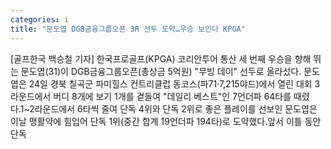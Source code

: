 ```yaml
---
categories: i
title: "문도엽 DGB금융그룹오픈 3R 선두 도약…우승 보인다 KPGA"
---
```

[골프한국 백승철 기자] 한국프로골프(KPGA) 코리안투어 통산 세 번째 우승을 향해 뛰는 문도엽(31)이 DGB금융그룹오픈(총상금 5억원) "무빙 데이" 선두로 올라섰다. 문도엽은 24일 경북 칠곡군 파미힐스 컨트리클럽 동코스(파71·7,215야드)에서 열린 대회 3라운드에서 버디 8개에 보기 1개를 곁들여 "데일리 베스트"인 7언더파 64타를 때렸다.1~2라운드에서 6타씩 줄여 단독 4위와 단독 2위로 좋은 플레이를 선보인 문도엽은 이날 맹활약에 힘입어 단독 1위(중간 합계 19언더파 194타)로 도약했다.앞서 이틀 동안 단독